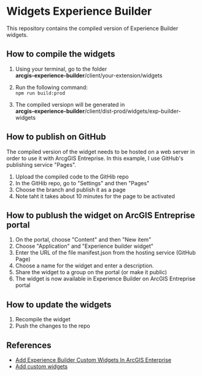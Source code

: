 # Widgets Experience Builder

This repository contains the compiled version of Experience Builder widgets.


## How to compile the widgets

1. Using your terminal, go to the folder  
**arcgis-experience-builder**/client/your-extension/widgets

2. Run the following command:  
`npm run build:prod`

3. The compiled versiopn will be generated in   
**arcgis-experience-builder**/client/dist-prod/widgets/exp-builder-widgets

## How to publish on GitHub

The compiled version of the widget needs to be hosted on a web server in order to use it with ArcgGIS Entreprise. In this example, I use GitHub's publishing service "Pages".

1. Upload the compiled code to the GitHib repo
2. In the GitHib repo, go to "Settings" and then "Pages"
3. Choose the branch and publish it as a page
4. Note taht it takes about 10 minutes for the page to be activated

## How to publush the widget on ArcGIS Entreprise portal

1. On the portal, choose "Content" and then "New item"
2. Choose "Application" and "Experience builder widget"
3. Enter the URL of the file manifest.json from the hosting service (GitHub Page)
4. Choose a name for the widget and enter a description.
5. Share the widget to a group on the portal (or make it public)
6. The widget is now available in Experience Builder on ArcGIS Entreprise portal

## How to update the widgets
1. Recompile the widget
2. Push the changes to the repo

## References
* [Add Experience Builder Custom Widgets In ArcGIS Enterprise](https://www.esri.com/arcgis-blog/products/arcgis-enterprise/developers/add-experience-builder-custom-widgets-in-arcgis-enterprise)
* [Add custom widgets](https://doc.arcgis.com/en/experience-builder/11.0/configure-widgets/add-custom-widgets.htm)